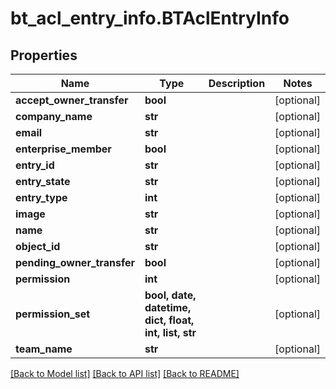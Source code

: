 # bt_acl_entry_info.BTAclEntryInfo

## Properties
Name | Type | Description | Notes
------------ | ------------- | ------------- | -------------
**accept_owner_transfer** | **bool** |  | [optional] 
**company_name** | **str** |  | [optional] 
**email** | **str** |  | [optional] 
**enterprise_member** | **bool** |  | [optional] 
**entry_id** | **str** |  | [optional] 
**entry_state** | **str** |  | [optional] 
**entry_type** | **int** |  | [optional] 
**image** | **str** |  | [optional] 
**name** | **str** |  | [optional] 
**object_id** | **str** |  | [optional] 
**pending_owner_transfer** | **bool** |  | [optional] 
**permission** | **int** |  | [optional] 
**permission_set** | **bool, date, datetime, dict, float, int, list, str** |  | [optional] 
**team_name** | **str** |  | [optional] 

[[Back to Model list]](../README.md#documentation-for-models) [[Back to API list]](../README.md#documentation-for-api-endpoints) [[Back to README]](../README.md)


